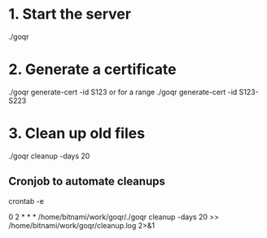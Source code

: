 # 1. Start the server
./goqr

# 2. Generate a certificate
./goqr generate-cert -id S123
or for a range
./goqr generate-cert -id S123-S223

# 3. Clean up old files
./goqr cleanup -days 20 



## Cronjob to automate cleanups
crontab -e

0 2 * * * /home/bitnami/work/goqr/./goqr cleanup -days 20 >> /home/bitnami/work/goqr/cleanup.log 2>&1